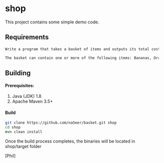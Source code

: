 # shop

This project contains some simple demo code.


## Requirements

####
```sh
Write a program that takes a basket of items and outputs its total cost.

The basket can contain one or more of the following items: Bananas, Oranges, Apples, Lemons, Peaches
```


## Building

#### Prerequisites:
 1. Java (JDK) 1.8
 2. Apache Maven 3.5+

#### Build
```sh
git clone https://github.com/na5eer/basket.git shop
cd shop
mvn clean install
```
Once the build process completes, the binaries will be located in shop/target folder


[Phil]
